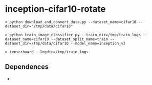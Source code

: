 # inception-cifar10-rotate

```
> python download_and_convert_data.py --dataset_name=cifar10 --dataset_dir="/tmp/data/cifar10"
```

```
> python train_image_classifier.py --train_dir=/tmp/train_logs --dataset_name=cifar10 --dataset_split_name=train --dataset_dir=/tmp/data/cifar10 --model_name=inception_v3
```

```
> tensorboard --logdir=/tmp/train_logs
```

## Dependences
-
